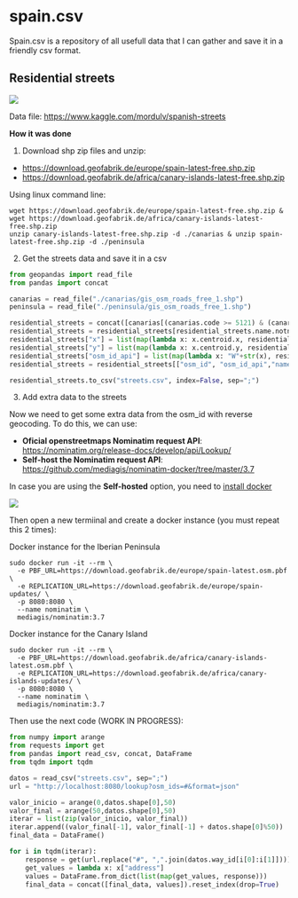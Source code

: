 # spain.csv

Spain.csv is a repository of all usefull data that I can gather and save it in a friendly csv format.

## Residential streets

![](https://external-content.duckduckgo.com/iu/?u=https%3A%2F%2Fwww.fastly.com%2Fcimages%2F6pk8mg3yh2ee%2F1sCSmqPwnee48yomOMS66k%2Fc8f2760ef964c72bac1cfc0d0eb71a25%2Fopenstreetmap-2.png%3Fauto%3Dwebp%26width%3D300%26height%3D155%26fit%3Dbounds&f=1&nofb=1)

Data file: https://www.kaggle.com/mordulv/spanish-streets

**How it was done**

1. Download shp zip files and unzip:

- https://download.geofabrik.de/europe/spain-latest-free.shp.zip
- https://download.geofabrik.de/africa/canary-islands-latest-free.shp.zip

Using linux command line:

```
wget https://download.geofabrik.de/europe/spain-latest-free.shp.zip & wget https://download.geofabrik.de/africa/canary-islands-latest-free.shp.zip
unzip canary-islands-latest-free.shp.zip -d ./canarias & unzip spain-latest-free.shp.zip -d ./peninsula
```
2. Get the streets data and save it in a csv

```python
from geopandas import read_file
from pandas import concat

canarias = read_file("./canarias/gis_osm_roads_free_1.shp")
peninsula = read_file("./peninsula/gis_osm_roads_free_1.shp")

residential_streets = concat([canarias[(canarias.code >= 5121) & (canarias.code <= 5124)], peninsula[(peninsula.code >= 5121) & (peninsula.code <= 5124)]])
residential_streets = residential_streets[residential_streets.name.notnull()]
residential_streets["x"] = list(map(lambda x: x.centroid.x, residential_streets["geometry"]))
residential_streets["y"] = list(map(lambda x: x.centroid.y, residential_streets["geometry"]))
residential_streets["osm_id_api"] = list(map(lambda x: "W"+str(x), residential_streets["osm_id"]))
residential_streets = residential_streets[["osm_id", "osm_id_api","name", "x", "y"]]

residential_streets.to_csv("streets.csv", index=False, sep=";")
```

3. Add extra data to the streets

Now we need to get some extra data from the osm_id with reverse geocoding. To do this, we can use:

- **Oficial openstreetmaps Nominatim request API**: https://nominatim.org/release-docs/develop/api/Lookup/
- **Self-host the Nominatim request API**: https://github.com/mediagis/nominatim-docker/tree/master/3.7

In case you are using the **Self-hosted** option, you need to [install docker](https://docs.docker.com/engine/install/) 

![](https://external-content.duckduckgo.com/iu/?u=https%3A%2F%2Fdeveloper.ibm.com%2Fbluemix%2Fwp-content%2Fuploads%2Fsites%2F20%2F2015%2F06%2Fdocker-logo-300.png&f=1&nofb=1)

Then open a new termiinal and create a docker instance (you must repeat this 2 times):

Docker instance for the Iberian Peninsula

```
sudo docker run -it --rm \
  -e PBF_URL=https://download.geofabrik.de/europe/spain-latest.osm.pbf \
  -e REPLICATION_URL=https://download.geofabrik.de/europe/spain-updates/ \
  -p 8080:8080 \
  --name nominatim \
  mediagis/nominatim:3.7
```

Docker instance for the Canary Island

```
sudo docker run -it --rm \
  -e PBF_URL=https://download.geofabrik.de/africa/canary-islands-latest.osm.pbf \
  -e REPLICATION_URL=https://download.geofabrik.de/africa/canary-islands-updates/ \
  -p 8080:8080 \
  --name nominatim \
  mediagis/nominatim:3.7
```

Then use the next code (WORK IN PROGRESS):

```python
from numpy import arange
from requests import get
from pandas import read_csv, concat, DataFrame
from tqdm import tqdm

datos = read_csv("streets.csv", sep=";")
url = "http://localhost:8080/lookup?osm_ids=#&format=json"

valor_inicio = arange(0,datos.shape[0],50)
valor_final = arange(50,datos.shape[0],50)
iterar = list(zip(valor_inicio, valor_final))
iterar.append((valor_final[-1], valor_final[-1] + datos.shape[0]%50))
final_data = DataFrame()

for i in tqdm(iterar):
    response = get(url.replace("#", ",".join(datos.way_id[i[0]:i[1]]))).json()
    get_values = lambda x: x["address"]
    values = DataFrame.from_dict(list(map(get_values, response)))
    final_data = concat([final_data, values]).reset_index(drop=True)
```
